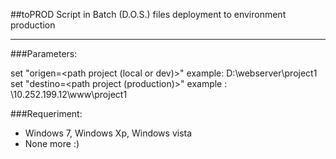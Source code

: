 ##toPROD 
Script in Batch (D.O.S.) files deployment to environment production

---
###Parameters: 

set "origen=<path project (local or dev)>"  example: D:\webserver\project1
set "destino=<path project (production)>"  example : \\10.252.199.12\www\project1


###Requeriment:

- Windows 7, Windows Xp, Windows vista
- None more :)


